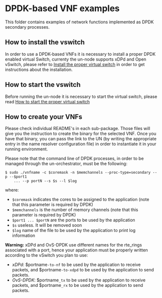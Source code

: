 # DPDK-based VNF examples

This folder contains examples of network functions implemented as DPDK secondary
processes.

## How to install the vswitch

In order to use a DPDK-based VNFs it is necessary to install a proper DPDK enabled virtual Switch,
currenty the un-node supports xDPd and Open vSwitch, please refer to
[Install the proper virtual switch](../../orchestrator/README_COMPILE.md#install-the-proper-virtual-switch)
in order to get instructions about the installation.

## How to start the vswitch

Before running the un-node it is necessary to start the virtual switch, please read
[How to start the proper virtual switch](../../orchestrator/README_RUN.md#how-to-start-the-proper-virtual-switch)

## How to create your VNFs

Please check individual README's in each sub-package.
Those files will give you the instruction to create the binary for the selected VNF.
Once you have that binary, you can pass the link to the UN (by writing the appropriate entry in the name resolver configuration file) in order to instantiate it in your running environment.

Please note that the command line of DPDK processes, in order to be managed through the un-orchestrator, must be the following:

	$ sudo ./vnfname -c $coremask -n $memchannels --proc-type=secondary -- p --$port1
		... --p portN --s $s --l $log

where:

  * `$coremask` indicates the cores to be assigned to the application (note that this parameter is required by DPDK)
  * `$memchannels` is the number of memory channels (note that this parameter is required by DPDK)
  * `$port1 ... $portN` are the ports to be used by the application
  * `$s` useless. It will be removed soon
  * `$log` name of the file to be used by the application to print log information

**Warning:** xDPd and OvS-DPDK use different names for the rte_rings associated with a port,
hence your application must be properly written according to the vSwitch you plan to use:

  * *xDPd*: $portname`-to-nf` to be used by the application to receive packets,
			and $portname`-to-xdpd` to be used by the application to send packets.
  * *OvS-DPDK*: $portname`_tx` to be used by the application to receive packets,
			and $portname`_rx` to be used by the application to send packets.

